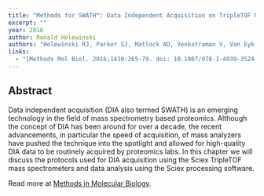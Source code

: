 ```yaml
---
title: "Methods for SWATH™: Data Independent Acquisition on TripleTOF Mass Spectrometers."
excerpt: ""
year: 2016
author: Ronald Holewinski
authors: "Holewinski RJ, Parker SJ, Matlock AD, Venkatraman V, Van Eyk JE"
links:
  - "[Methods Mol Biol. 2016;1410:265-79. doi: 10.1007/978-1-4939-3524-6_16](http://link.springer.com/protocol/10.1007%2F978-1-4939-3524-6_16)"
---
```



## Abstract

Data independent acquisition (DIA also termed SWATH) is an emerging technology in the field of mass spectrometry based proteomics. Although the concept of DIA has been around for over a decade, the recent advancements, in particular the speed of acquisition, of mass analyzers have pushed the technique into the spotlight and allowed for high-quality DIA data to be routinely acquired by proteomics labs. In this chapter we will discuss the protocols used for DIA acquisition using the Sciex TripleTOF mass spectrometers and data analysis using the Sciex processing software.

Read more at [Methods in Molecular Biology](http://link.springer.com/protocol/10.1007%2F978-1-4939-3524-6_16).

